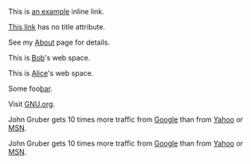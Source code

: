 This is [an example](http://example.com/ "Title") inline link.

[This link](http://example.net/) has no title attribute.

See my [About](/about/) page for details.

This is [Bob][bob]'s web space.

This is [Alice][alice]'s web space.

[bob]: http://bob.name/ "Bob's home"
[alice]: <http://alice.name/> "Alice's home"

Some foo[bar].

[bar]: http://bar.beer/  "Foo Bar Beer"

Visit [GNU.org][].

[GNU.org]: http://gnu.org

John Gruber gets 10 times more traffic from [Google][1] than from
[Yahoo][2] or [MSN][3].

  [1]: http://google.com/        "Google"
  [2]: http://search.yahoo.com/  "Yahoo Search"
  [3]: http://search.msn.com/    "MSN Search"

John Gruber gets 10 times more traffic from [Google][] than from
[Yahoo][] or [MSN][].

  [google]: http://google.com/        "Google"
  [yahoo]:  http://search.yahoo.com/  "Yahoo Search"
  [msn]:    http://search.msn.com/    "MSN Search"
